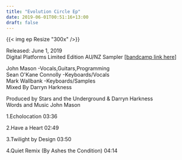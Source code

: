 ```yaml
---
title: "Evolution Circle Ep"
date: 2019-06-01T00:51:16+13:00
draft: false
---
```



{{< img ep Resize "300x" />}}

Released: June 1, 2019  
Digital Platforms 
Limited Edition AU/NZ Sampler 
[[bandcamp link here](https://starsandtheunderground.bandcamp.com/album/evolution-circle-ep-au-nz-tour)]

John Mason -Vocals,Guitars,Programming   
Sean O'Kane Connolly -Keyboards/Vocals  
Mark Wallbank -Keyboards/Samples   
Mixed By Darryn Harkness   

Produced by Stars and the Underground & Darryn Harkness  
Words and Music John Mason  
 
1.Echolocation 03:36  

2.Have a Heart 02:49  

3.Twilight by Design 03:50 

4.Quiet Remix (By Ashes the Condition) 04:14 
